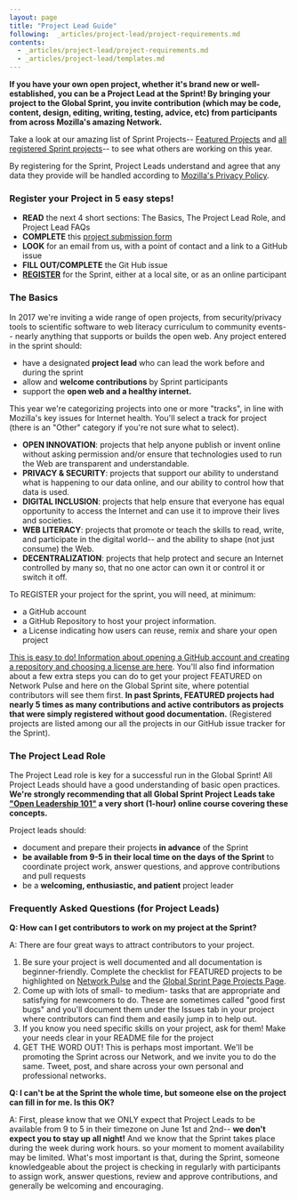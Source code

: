 ```yaml
---
layout: page
title: "Project Lead Guide"
following:  _articles/project-lead/project-requirements.md
contents:
  - _articles/project-lead/project-requirements.md
  - _articles/project-lead/templates.md
---
```

**If you have your own open project, whether it's brand new or well-established, you can be a Project Lead at the Sprint! By bringing your project to the Global Sprint, you invite contribution (which may be code, content, design, editing, writing, testing, advice, etc) from participants from across Mozilla's amazing Network.**  

Take a look at our amazing list of Sprint Projects-- [Featured Projects](https://mozilla.github.io/global-sprint/projects/) and [all registered Sprint projects](https://github.com/mozilla/global-sprint/issues)-- to see what others are working on this year. 

By registering for the Sprint, Project Leads understand and agree that any data they provide will be handled according to [Mozilla's Privacy Policy](https://www.mozilla.org/en-US/privacy/).

### Register your Project in 5 easy steps!

* **READ** the next 4 short sections: The Basics, The Project Lead Role, and Project Lead FAQs
* **COMPLETE** this [project submission form](https://goo.gl/forms/0enj1vARqdBA2FHF3)
* **LOOK** for an email from us, with a point of contact and a link to a GitHub issue
* **FILL OUT/COMPLETE** the Git Hub issue
* [**REGISTER**](https://mozilla.github.io/global-sprint/register/) for the Sprint, either at a local site, or as an online participant

### The Basics

In 2017 we're inviting a wide range of open projects, from security/privacy tools to scientific software to web literacy curriculum to community events-- nearly anything that supports or builds the open web.  Any project entered in the sprint should:

* have a designated **project lead** who can lead the work before and during the sprint
* allow and **welcome contributions** by Sprint participants
* support the **open web and a healthy internet.**

This year we're categorizing projects into one or more "tracks", in line with Mozilla's key issues for Internet health. You'll select a track for project (there is an "Other" category if you're not sure what to select).

* **OPEN INNOVATION**: projects that help anyone publish or invent online without asking permission and/or ensure that technologies used to run the Web are transparent and understandable.
* **PRIVACY & SECURITY**: projects that support our ability to understand what is happening to our data online, and our ability to control how that data is used.
* **DIGITAL INCLUSION**: projects that help ensure that everyone has equal opportunity to access the Internet and can use it to improve their lives and societies.
* **WEB LITERACY**: projects that promote or teach the skills to read, write, and participate in the digital world-- and the ability to shape (not just consume) the Web.
* **DECENTRALIZATION**: projects that help protect and secure an Internet controlled by many so, that no one actor can own it or control it or switch it off.

To REGISTER your project for the sprint, you will need, at minimum:

* a GitHub account
* a GitHub Repository to host your project information.
* a License indicating how users can reuse, remix and share your open project

[This is easy to do! Information about opening a GitHub account and creating a repository and choosing a license are here](https://mozilla.github.io/global-sprint/project-requirements/). You'll also find information about a few extra steps you can do to get your project FEATURED on Network Pulse and here on the Global Sprint site, where potential contributors will see them first. **In past Sprints, FEATURED projects had nearly 5 times as many contributions and active contributors as projects that were simply registered without good documentation.** (Registered projects are listed among our all the projects in our GitHub issue tracker for the Sprint).

### The Project Lead Role
The Project Lead role is key for a successful run in the Global Sprint!  All Project Leads should have a good understanding of basic open practices. **We're strongly recommending that all Global Sprint Project Leads take ["Open Leadership 101"](https://mozilla.teachable.com/p/open-leadership-101) a very short (1-hour) online course covering these concepts.**

Project leads should:

* document and prepare their projects **in advance** of the Sprint
* **be available from 9-5 in their local time on the days of the Sprint** to coordinate project work, answer questions, and approve contributions and pull requests
* be a **welcoming, enthusiastic, and patient** project leader

### Frequently Asked Questions (for Project Leads)

**Q: How can I get contributors to work on my project at the Sprint?**

A: There are four great ways to attract contributors to your project.
1. Be sure your project is well documented and all documentation is beginner-friendly. Complete the checklist for FEATURED projects to be highlighted on [Network Pulse](https://mozilla.github.io/network-pulse/) and the [Global Sprint Page Projects Page](https://mozilla.github.io/global-sprint/projects/). 
2. Come up with lots of small- to medium- tasks that are appropriate and satisfying for newcomers to do. These are sometimes called "good first bugs" and you'll document them under the Issues tab in your project where contributors can find them and easily jump in to help out. 
3. If you know you need specific skills on your project, ask for them! Make your needs clear in your README file for the project
4. GET THE WORD OUT! This is perhaps most important. We'll be promoting the Sprint across our Network, and we invite you to do the same. Tweet, post, and share across your own personal and professional networks. 

**Q: I can't be at the Sprint the whole time, but someone else on the project can fill in for me. Is this OK?**

A: First, please know that we ONLY expect that Project Leads to be available from 9 to 5 in their timezone on June 1st and 2nd-- **we don't expect you to stay up all night!** And we know that the Sprint takes place during the week during work hours. so your moment to moment availability may be limited. What's most important is that, during the Sprint, someone knowledgeable about the project is checking in regularly with participants to assign work, answer questions, review and approve contributions, and generally be welcoming and encouraging. 


